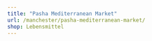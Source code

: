```yaml
---
title: "Pasha Mediterranean Market"
url: /manchester/pasha-mediterranean-market/
shop: Lebensmittel
---
```

